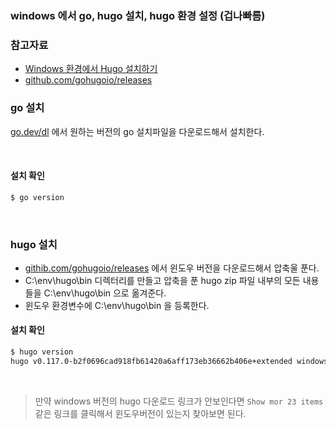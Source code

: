 ### windows 에서 go, hugo 설치, hugo 환경 설정 (겁나빠름)

### 참고자료

- [Windows 환경에서 Hugo 설치하기](https://010000.github.io/post/20191214_install_hugo_windows/)
- [github.com/gohugoio/releases](https://github.com/gohugoio/hugo/releases)



### go 설치

[go.dev/dl](https://go.dev/dl/) 에서 원하는 버전의 go 설치파일을 다운로드해서 설치한다.

<br>



#### 설치 확인

```bash
$ go version
```

<br>



### hugo 설치

- [githib.com/gohugoio/releases](https://github.com/gohugoio/hugo/releases) 에서 윈도우 버전을 다운로드해서 압축울 푼다.
- C:\\env\\hugo\\bin  디렉터리를 만들고 압축을 푼 hugo zip 파일 내부의 모든 내용들을 C:\\env\\hugo\\bin 으로 옮겨준다.
- 윈도우 환경변수에 C:\\env\\hugo\\bin 을 등록한다.



#### 설치 확인

```bash
$ hugo version
hugo v0.117.0-b2f0696cad918fb61420a6aff173eb36662b406e+extended windows/amd64 BuildDate=2023-08-07T12:49:48Z VendorInfo=gohugoio
```

<br>

> 만약 windows 버전의 hugo 다운로드 링크가 안보인다면 `Show mor 23 items` 같은 링크를 클릭해서 윈도우버전이 있는지 찾아보면 된다.

<br>



